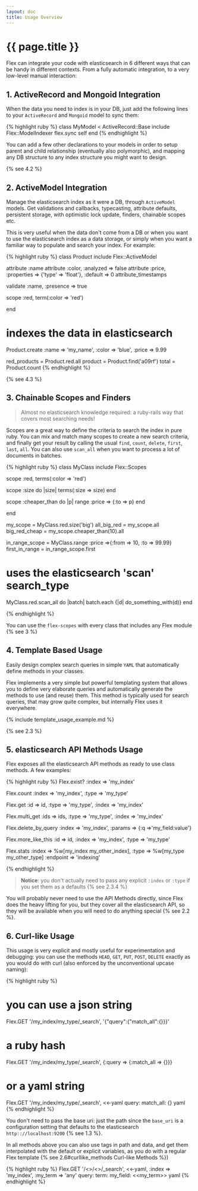 ```yaml
---
layout: doc
title: Usage Overview
---
```


# {{ page.title }}

Flex can integrate your code with elasticsearch in 6 different ways that can be handy in different contexts. From a fully automatic integration, to a very low-level manual interaction:

## 1. ActiveRecord and Mongoid Integration

When the data you need to index is in your DB, just add the following lines to your `ActiveRecord` and `Mongoid` model to sync them:

{% highlight ruby %}
class MyModel < ActiveRecord::Base
  include Flex::ModelIndexer
  flex.sync self
end
{% endhighlight %}

You can add a few other declarations to your models in order to setup parent and child relationship (eventually also polymorphic), and mapping any DB structure to any index structure you might want to design.

{% see 4.2 %}

## 2. ActiveModel Integration

Manage the elasticsearch index as it were a DB, through `ActiveModel` models. Get validations and callbacks, typecasting, attribute defaults, persistent storage, with optimistic lock update, finders, chainable scopes etc.

This is very useful when the data don't come from a DB or when you want to use the elasticsearch index as a data storage, or simply when you want a familiar way to populate and search your index. For example:

{% highlight ruby %}
class Product
  include Flex::ActiveModel

  attribute :name
  attribute :color, :analyzed => false
  attribute :price, :properties => {'type' => 'float'}, :default => 0
  attribute_timestamps

  validate :name, :presence => true

  scope :red, term(:color => 'red')

end

# indexes the data in elasticsearch
Product.create :name  => 'my_name',
               :color => 'blue',
               :price => 9.99

red_products = Product.red.all
product = Product.find('a09rf')
total   = Product.count
{% endhighlight %}

{% see 4.3 %}

## 3. Chainable Scopes and Finders

> Almost no elasticsearch knowledge required: a ruby-rails way that covers most searching needs!

Scopes are a great way to define the criteria to search the index in pure ruby. You can mix and match many scopes to create a new search criteria, and finally get your result by calling the usual `find`,  `count`, `delete`, `first`, `last`, `all`. You can also use `scan_all` when you want to process a lot of documents in batches.


{% highlight ruby %}
class MyClass
  include Flex::Scopes

  scope :red, terms(:color => 'red')

  scope :size do |size|
    terms(:size => size)
  end

  scope :cheaper_than do |p|
    range :price => {:to => p}
  end

end

my_scope      = MyClass.red.size('big')
all_big_red   = my_scope.all
big_red_cheap = my_scope.cheaper_than(10).all

in_range_scope = MyClass.range :price =>{:from => 10, :to => 99.99}
first_in_range = in_range_scope.first

# uses the elasticsearch 'scan' search_type
MyClass.red.scan_all do |batch|
  batch.each {|d| do_something_with(d)}
end

{% endhighlight %}

You can use the `flex-scopes` with every class that includes any Flex module {% see 3 %}


## 4. Template Based Usage

Easily design complex search queries in simple `YAML` that automatically define methods in your classes.

Flex implements a very simple but powerful templating system that allows you to define very elaborate queries and automatically generate the methods to use (and reuse) them. This method is typically used for search queries, that may grow quite complex, but internally Flex uses it everywhere.

{% include template_usage_example.md %}

{% see 2.3 %}

## 5. elasticsearch API Methods Usage

Flex exposes all the elasticsearch API methods as ready to use class methods. A few examples:

{% highlight ruby %}
Flex.exist? :index => 'my_index'

Flex.count :index => 'my_index',
           :type  => 'my_type'

Flex.get :id    => id,
         :type  => 'my_type',
         :index => 'my_index'

Flex.multi_get :ids   => ids,
               :type  => 'my_type',
               :index => 'my_index'

Flex.delete_by_query :index  => 'my_index',
                     :params => {:q =>'my_field:value'}

Flex.more_like_this :id    => id,
                    :index => 'my_index',
                    :type  => 'my_type'

Flex.stats :index    => %w[my_index my_other_index],
           :type     => %w[my_type my_other_type]
           :endpoint => 'indexing'

{% endhighlight %}

> __Notice__: you don't actually need to pass any explicit `:index` or `:type` if you set them as a defaults {% see 2.3.4 %}

You will probably never need to use the API Methods directly, since Flex does the heavy lifting for you, but they cover all the elasticsearch API, so they will be available when you will need to do anything special {% see 2.2 %}.

## 6. Curl-like Usage

This usage is very explicit and mostly useful for experimentation and debugging: you can use the methods `HEAD`, `GET`, `PUT`, `POST`, `DELETE` exactly as you would do with curl (also enforced by the unconventional upcase naming):

{% highlight ruby %}
# you can use a json string
Flex.GET '/my_index/my_type/_search', '{"query":{"match_all":{}}}'

# a ruby hash
Flex.GET '/my_index/my_type/_search', {:query => {:match_all => {}}}

# or a yaml string
Flex.GET '/my_index/my_type/_search', <<-yaml
query:
  match_all: {}
yaml
{% endhighlight %}

You don't need to pass the base uri: just the path since the `base_uri` is a configuration setting that defaults to the elasticsearch `http:://localhost:9200` {% see 1.3 %}.

In all methods above you can also use tags in path and data, and get them interpolated with the default or explicit variables, as you do with a regular Flex template {% see 2.6#curllike_methods Curl-like Methods %})

{% highlight ruby %}
Flex.GET '/<<index>>/<<type>>/_search', <<-yaml, :index => 'my_index', :my_term => 'any'
query:
  term:
    my_field: <<my_term>>
yaml
{% endhighlight %}

